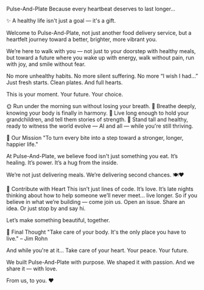Pulse-And-Plate
Because every heartbeat deserves to last longer…

✨ A healthy life isn't just a goal — it's a gift.

Welcome to Pulse-And-Plate, not just another food delivery service, but a heartfelt journey toward a better, brighter, more vibrant you.

We’re here to walk with you — not just to your doorstep with healthy meals, but toward a future where you wake up with energy, walk without pain, run with joy, and smile without fear.

No more unhealthy habits.
No more silent suffering.
No more “I wish I had...”
Just fresh starts. Clean plates. And full hearts.

This is your moment. Your future. Your choice.

🌞 Run under the morning sun without losing your breath.
🍃 Breathe deeply, knowing your body is finally in harmony.
👶 Live long enough to hold your grandchildren, and tell them stories of strength.
🤖 Stand tall and healthy, ready to witness the world evolve — AI and all — while you're still thriving.

💚 Our Mission
"To turn every bite into a step toward a stronger, longer, happier life."

At Pulse-And-Plate, we believe food isn't just something you eat.
It’s healing.
It’s power.
It’s a hug from the inside.

We’re not just delivering meals.
We’re delivering second chances. 🍽️❤️

🤝 Contribute with Heart
This isn’t just lines of code.
It’s love. It’s late nights thinking about how to help someone we’ll never meet... live longer.
So if you believe in what we’re building — come join us.
Open an issue. Share an idea. Or just stop by and say hi.

Let’s make something beautiful, together.

🧠 Final Thought
"Take care of your body. It's the only place you have to live." – Jim Rohn

And while you're at it...
Take care of your heart. Your peace. Your future.

We built Pulse-And-Plate with purpose.
We shaped it with passion.
And we share it — with love.

From us, to you. ❤️